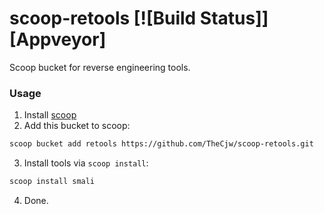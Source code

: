 # scoop-retools [![Build Status]][Appveyor]

Scoop bucket for reverse engineering tools.

### Usage

1. Install [scoop](https://github.com/lukesampson/scoop)
2. Add this bucket to scoop:
```bash
scoop bucket add retools https://github.com/TheCjw/scoop-retools.git
```
3. Install tools via `scoop install`:
```bash
scoop install smali
```
4. Done.